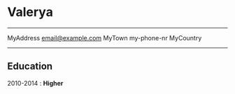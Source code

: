 Valerya
============

-------------------     ----------------------------
MyAddress                          email@example.com
MyTown 	                           my-phone-nr
MyCountry                           
-------------------     ----------------------------

Education
---------

2010-2014
:   **Higher**
  